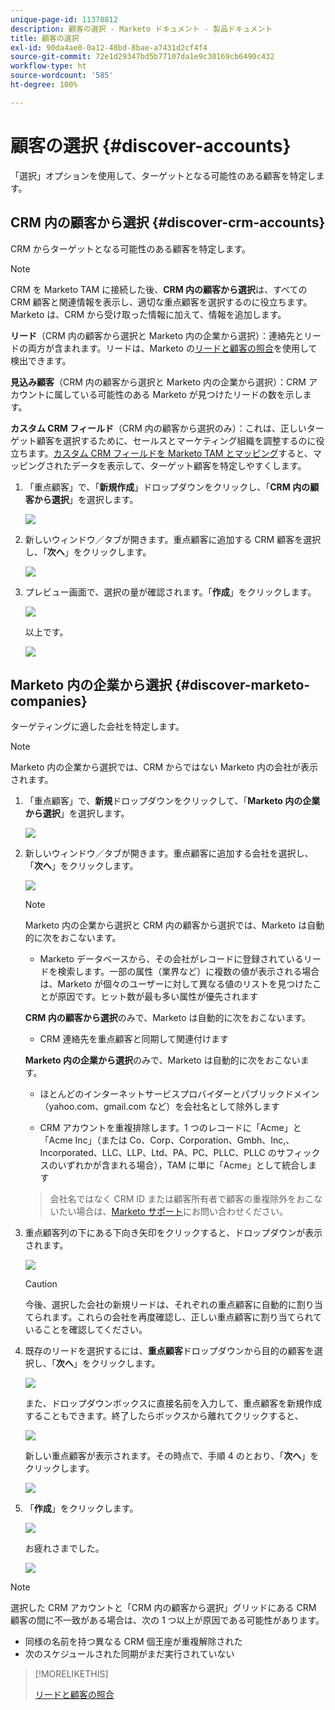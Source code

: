 ```yaml
---
unique-page-id: 11378812
description: 顧客の選択 - Marketo ドキュメント - 製品ドキュメント
title: 顧客の選択
exl-id: 90da4ae0-0a12-48bd-8bae-a7431d2cf4f4
source-git-commit: 72e1d29347bd5b77107da1e9c30169cb6490c432
workflow-type: ht
source-wordcount: '585'
ht-degree: 100%

---
```


# 顧客の選択 {#discover-accounts}

「選択」オプションを使用して、ターゲットとなる可能性のある顧客を特定します。

## CRM 内の顧客から選択 {#discover-crm-accounts}

CRM からターゲットとなる可能性のある顧客を特定します。

>[!NOTE]
>
>CRM を Marketo TAM に接続した後、**CRM 内の顧客から選択**&#x200B;は、すべての CRM 顧客と関連情報を表示し、適切な重点顧客を選択するのに役立ちます。Marketo は、CRM から受け取った情報に加えて、情報を追加します。

**リード**（CRM 内の顧客から選択と Marketo 内の企業から選択）：連絡先とリードの両方が含まれます。リードは、Marketo の[リードと顧客の照合](/help/marketo/product-docs/target-account-management/target/named-accounts/lead-to-account-matching.md)を使用して検出できます。

**見込み顧客**（CRM 内の顧客から選択と Marketo 内の企業から選択）：CRM アカウントに属している可能性のある Marketo が見つけたリードの数を示します。

**カスタム CRM フィールド**（CRM 内の顧客から選択のみ）：これは、正しいターゲット顧客を選択するために、セールスとマーケティング組織を調整するのに役立ちます。[カスタム CRM フィールドを Marketo TAM とマッピング](/help/marketo/product-docs/target-account-management/setup-tam/create-a-custom-field-for-crm-discovery.md)すると、マッピングされたデータを表示して、ターゲット顧客を特定しやすくします。

1. 「重点顧客」で、「**新規作成**」ドロップダウンをクリックし、「**CRM 内の顧客から選択**」を選択します。

   ![](assets/disc-crm-one.png)

1. 新しいウィンドウ／タブが開きます。重点顧客に追加する CRM 顧客を選択し、「**次へ**」をクリックします。

   ![](assets/disc-crm-two.png)

1. プレビュー画面で、選択の量が確認されます。「**作成**」をクリックします。

   ![](assets/disc-three.png)

   以上です。

   ![](assets/disc-four.png)

## Marketo 内の企業から選択 {#discover-marketo-companies}

ターゲティングに適した会社を特定します。

>[!NOTE]
>
>Marketo 内の企業から選択では、CRM からではない Marketo 内の会社が表示されます。

1. 「重点顧客」で、**新規**&#x200B;ドロップダウンをクリックして、「**Marketo 内の企業から選択**」を選択します。

   ![](assets/one-1.png)

1. 新しいウィンドウ／タブが開きます。重点顧客に追加する会社を選択し、「**次へ**」をクリックします。

   ![](assets/disc-comp-two.png)

   >[!NOTE]
   >
   >Marketo 内の企業から選択と CRM 内の顧客から選択では、Marketo は自動的に次をおこないます。
   >
   >* Marketo データベースから、その会社がレコードに登録されているリードを検索します。一部の属性（業界など）に複数の値が表示される場合は、Marketo が個々のユーザーに対して異なる値のリストを見つけたことが原因です。ヒット数が最も多い属性が優先されます
   >
   >**CRM 内の顧客から選択**&#x200B;のみで、Marketo は自動的に次をおこないます。
   >
   >* CRM 連絡先を重点顧客と同期して関連付けます
   >
   >**Marketo 内の企業から選択**&#x200B;のみで、Marketo は自動的に次をおこないます。
   >
   >* ほとんどのインターネットサービスプロバイダーとパブリックドメイン（yahoo.com、gmail.com など）を会社名として除外します
   >
   >* CRM アカウントを重複排除します。1 つのレコードに「Acme」と「Acme Inc」（または Co、Corp、Corporation、Gmbh、Inc,、Incorporated、LLC、LLP、Ltd、PA、PC、PLLC、PLLC のサフィックスのいずれかが含まれる場合），TAM に単に「Acme」として統合します

   >
   >会社名ではなく CRM ID または顧客所有者で顧客の重複除外をおこないたい場合は、[Marketo サポート](https://nation.marketo.com/t5/Support/ct-p/Support)にお問い合わせください。

1. 重点顧客列の下にある下向き矢印をクリックすると、ドロップダウンが表示されます。

   ![](assets/disc-comp-three.png)

   >[!CAUTION]
   >
   >今後、選択した会社の新規リードは、それぞれの重点顧客に自動的に割り当てられます。これらの会社を再度確認し、正しい重点顧客に割り当てられていることを確認してください。

1. 既存のリードを選択するには、**重点顧客**&#x200B;ドロップダウンから目的の顧客を選択し、「**次へ**」をクリックします。

   ![](assets/disc-comp-four.png)

   また、ドロップダウンボックスに直接名前を入力して、重点顧客を新規作成することもできます。終了したらボックスから離れてクリックすると、

   ![](assets/disc-comp-five.png)

   新しい重点顧客が表示されます。その時点で、手順 4 のとおり、「**次へ**」をクリックします。

   ![](assets/disc-comp-six.png)

1. 「**作成**」をクリックします。

   ![](assets/disc-comp-seven.png)

   お疲れさまでした。

   ![](assets/disc-co-six.png)

>[!NOTE]
>
>選択した CRM アカウントと「CRM 内の顧客から選択」グリッドにある CRM 顧客の間に不一致がある場合は、次の 1 つ以上が原因である可能性があります。
>
>* 同様の名前を持つ異なる CRM 個王座が重複解除された
>* 次のスケジュールされた同期がまだ実行されていない


>[!MORELIKETHIS]
>
>[リードと顧客の照合](/help/marketo/product-docs/target-account-management/target/named-accounts/lead-to-account-matching.md)
